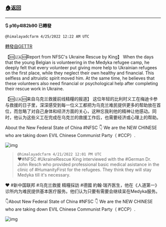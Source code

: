 ###  [:house:返回](README.md)
---


**:arrows_clockwise: p16y4l82b90 已轉發**

`@himalayadcfarm 4/25/2022 12:22 AM UTC`

[轉發自GETTR](https://gettr.com/post/p16y4l82b90)

【🆘🇺🇦🆘Report from NFSC's Ukraine Rescue by King】
When the days that the young Belgian is volunteering in the Medyka refugee camp,  he deeply felt that every volunteer put giving more help to Ukrainian refugees on the first place, while they neglect their own healthy and financial. This selfless and altruistic spirit moved him. At the same time, he believes that these volunteers also need financial or psychological help after completing their rescue work in Ukraine.

【🆘🇺🇦🆘来自乌克兰救援前线精糧的报道】
这位年轻的比利时义工在梅迪卡参与救援的日子里，深深感受到每一位义工都把为乌克兰难民提供更多的帮助放在首位，而忽略了对自己身体和经济方面的关心，这种忘我利他的精神让他感动。同时，他认为这些义工在完成在乌克兰的救援工作后，也需要经济或心理上的帮助。

About the New Federal State of China #NFSC 👇
We are the NEW CHINESE who are taking down EVIL Chinese Communist Party（ #CCP）.

![img](https://media.gettr.com/group46/origin/2022/04/25/00/5387e52c-06f5-5993-2958-be1184acb33c/out.jpg)
> `@himalayadcfarm 4/21/2022 12:01 PM UTC`<br/>❤️#NFSC #UkraineRescue King interviewed with the #German Dr. John Resch who provided professional basic medical asistance in the clinic of #HumanityFirst for the refugees. They think they will stay Medyka till it's necessary.

❤️ #新中国联邦 #乌克兰救援 精糧採訪 #德國 約翰·瑞齐医生，他在《人道第一》诊所内为难民提供基本医疗服务。他们认为只要有需要会继续呆在Medyka服务。

👇About New Federal State of China #NFSC 👇
We are the NEW CHINESE who are taking down EVIL Chinese Communist Party（ #CCP）.

![img](https://media.gettr.com/group10/origin/2022/04/21/12/0de34089-b5b1-277e-a6a3-2db255cef214/out.jpg)
